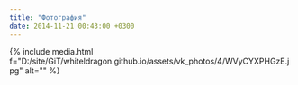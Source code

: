 ```yaml
---
title: "Фотография"
date: 2014-11-21 00:43:00 +0300
---
```



{% include media.html f="D:/site/GiT/whiteldragon.github.io/assets/vk_photos/4/WVyCYXPHGzE.jpg" alt="" %}
